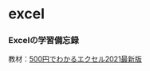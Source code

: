# excel

### Excelの学習備忘録

教材：[500円でわかるエクセル2021最新版](https://one-publishing.co.jp/books/9784651202228/)

